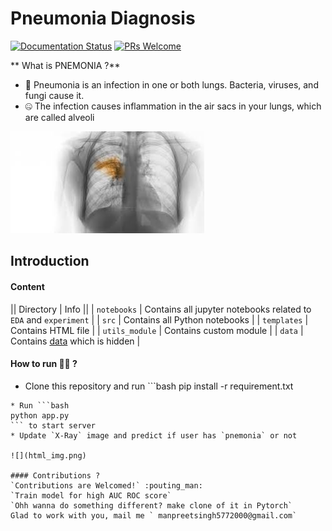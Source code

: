 # Pneumonia Diagnosis
[![Documentation Status](https://readthedocs.org/projects/fairscale/badge/?version=latest)](https://fairscale.readthedocs.io/en/latest/?badge=latest) [![PRs Welcome](https://img.shields.io/badge/PRs-welcome-brightgreen.svg)](https://github.com/facebookresearch/fairscale/blob/master/CONTRIBUTING.md)

** What is PNEMONIA ?**
* :hand_over_mouth:  Pneumonia is an infection in one or both lungs. Bacteria, viruses, and fungi cause it. 
* :zipper_mouth_face: The infection causes inflammation in the air sacs in your lungs, which are called alveoli
 
![](index.jpeg)

## Introduction
#### Content
|| Directory | Info ||
| `notebooks` | Contains all jupyter notebooks related to `EDA` and `experiment` |
| `src` | Contains all Python notebooks |
| `templates` | Contains HTML file |
| `utils_module` | Contains custom module  |
| `data` | Contains [data](https://www.kaggle.com/praveengovi/coronahack-chest-xraydataset) which is hidden  |

#### How to run :superhero_man: ?
* Clone this repository and run ```bash
pip install -r requirement.txt
``` in command prompt
* Run ```bash
python app.py
``` to start server
* Update `X-Ray` image and predict if user has `pnemonia` or not

![](html_img.png)

#### Contributions ?
`Contributions are Welcomed!` :pouting_man:
`Train model for high AUC ROC score`
`Ohh wanna do something different? make clone of it in Pytorch`
Glad to work with you, mail me ` manpreetsingh5772000@gmail.com`










